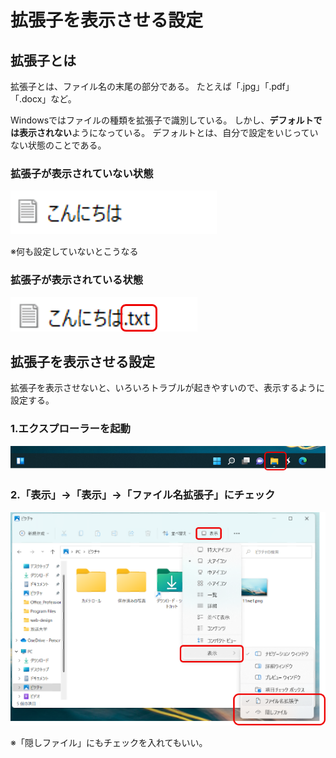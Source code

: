 # 拡張子を表示させる設定

## 拡張子とは
拡張子とは、ファイル名の末尾の部分である。
たとえば「.jpg」「.pdf」「.docx」など。

Windowsではファイルの種類を拡張子で識別している。
しかし、**デフォルトでは表示されない**ようになっている。
デフォルトとは、自分で設定をいじっていない状態のことである。

### 拡張子が表示されていない状態
![](media.1/image2.png)

※何も設定していないとこうなる


### 拡張子が表示されている状態
![](media.1/image1.png)

## 拡張子を表示させる設定

拡張子を表示させないと、いろいろトラブルが起きやすいので、表示するように設定する。

### 1.エクスプローラーを起動
![](media.1/image3.png)

### 2.「表示」→「表示」→「ファイル名拡張子」にチェック
![](media.1/image4.png)

※「隠しファイル」にもチェックを入れてもいい。
